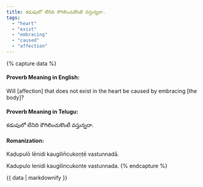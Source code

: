 ```yaml
---
title: కడుపులో లేనిది కౌగిలించుకొంటే వస్తున్నదా.
tags:
  - "heart"
  - "exist"
  - "embracing"
  - "caused"
  - "affection"
---
```


{% capture data %}
#### Proverb Meaning in English:
Will [affection] that does not exist in the heart be caused by embracing [the body]?

#### Proverb Meaning in Telugu:
కడుపులో లేనిది కౌగిలించుకొంటే వస్తున్నదా.

#### Romanization:
Kaḍupulō lēnidi kaugilin̄cukoṇṭē vastunnadā.

Kadupulo lenidi kaugilincukonte vastunnada.
{% endcapture %}

{{ data | markdownify }}

